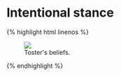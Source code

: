 # Intentional stance

{% highlight html linenos %}

<figure>
	<img src="/intentional-stance.png">
	<figcaption>Toster's beliefs.</figcaption>
</figure>

{% endhighlight %}
